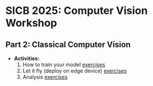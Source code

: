 # SICB 2025: Computer Vision Workshop

## Part 2: Classical Computer Vision
* **Activities:**
  1. How to train your model [exercises](/1_training/)
  2. Let it fly (deploy on edge device) [exercises](https://github.com/Crall-Lab/SICB2025_CV/pi_deepLearning)
  3. Analysis [exercises](https://github.com/Crall-Lab/SICB2025_CV/deepLearningNotebooks/3_analysis)
